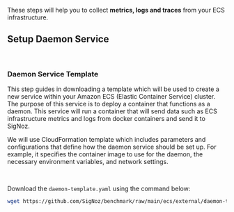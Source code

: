 
These steps will help you to collect **metrics, logs and traces** from your ECS infrastructure. 

## Setup Daemon Service

&nbsp;

### Daemon Service Template

This step guides in downloading a template which will be used to create a new service within your Amazon ECS (Elastic Container Service) cluster. The purpose of this service is to deploy a container that functions as a daemon. This service will run a container that will send data such as ECS infrastructure metrics and logs from docker containers and send it to SigNoz.

We will use CloudFormation template which includes parameters and configurations that define how the daemon service should be set up. For example, it specifies the container image to use for the daemon, the necessary environment variables, and network settings. 

&nbsp;

Download the `daemon-template.yaml` using the command below: 

```bash
wget https://github.com/SigNoz/benchmark/raw/main/ecs/external/daemon-template.yaml
```

